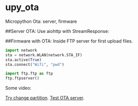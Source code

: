# upy_ota
Micropython Ota: server, firmware


##Server OTA: 
Use aiohttp with StreamResponse:

##Firmware with OTA:
Inside FTP server for first upload files.

```python
import network
sta = network.WLAN(network.STA_IF)
sta.active(True)
sta.connect("Wifi", "pwd")

import ftp.ftp as ftp
ftp.ftpserver()
```


Some video:

[Try change partition](https://youtu.be/fImFlty40GY).
[Test OTA server](https://www.youtube.com/watch?v=_ywJw2IqUIYY).

